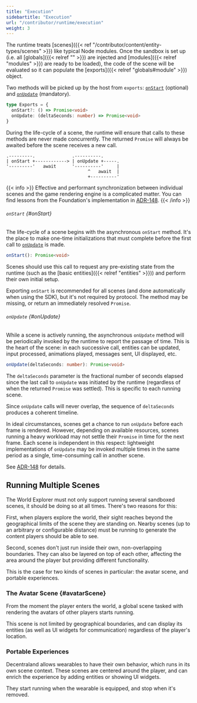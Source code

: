 ```yaml
---
title: "Execution"
sidebartitle: "Execution"
url: "/contributor/runtime/execution"
weight: 3
---
```


The runtime treats [scenes]({{< ref "/contributor/content/entity-types/scenes" >}}) like typical Node modules. Once the sandbox is set up (i.e. all [globals]({{< relref "" >}}) are injected and [modules]({{< relref "modules" >}}) are ready to be loaded), the code of the scene will be evaluated so it can populate the [exports]({{< relref "globals#module" >}}) object.

Two methods will be picked up by the host from `exports`: [`onStart`](#onStart) (optional) and [`onUpdate`](#onUpdate) (mandatory).

```ts
type Exports = {
  onStart?: () => Promise<void>
  onUpdate: (deltaSeconds: number) => Promise<void>
}
```

During the life-cycle of a scene, the runtime will ensure that calls to these methods are never made concurrently. The returned `Promise` will always be awaited before the scene receives a new call.

```goat
.---------.              .----------.
| onStart +------------> | onUpdate +-----.
'---------'   await      '----------'     |                                         
                               ^   await  |
                               +----------'
```

{{< info >}}
Effective and performant synchronization between individual scenes and the game rendering engine is a complicated matter. You can find lessons from the Foundation's implementation in [ADR-148](https://adr.decentraland.org/adr/ADR-148).
{{< /info >}}


###### `onStart` {#onStart}

The life-cycle of a scene begins with the asynchronous `onStart` method. It's the place to make one-time initializations that must complete before the first call to [`onUpdate`](#onUpdate) is made.

```ts
onStart(): Promise<void>
```

Scenes should use this call to request any pre-existing state from the runtime (such as the [basic entities]({{< relref "entities" >}})) and perform their own initial setup.

Exporting `onStart` is recommended for all scenes (and done automatically when using the SDK), but it's not required by protocol. The method may be missing, or return an immediately resolved `Promise`.


###### `onUpdate` {#onUpdate}

While a scene is actively running, the asynchronous `onUpdate` method will be periodically invoked by the runtime to report the passage of time. This is the heart of the scene: in each successive call, entities can be updated, input processed, animations played, messages sent, UI displayed, etc.

```ts
onUpdate(deltaSeconds: number): Promise<void>
```

The `deltaSeconds` parameter is the fractional number of seconds elapsed since the last call to `onUpdate` was initiated by the runtime (regardless of when the returned `Promise` was settled). This is specific to each running scene.

Since `onUpdate` calls will never overlap, the sequence of `deltaSeconds` produces a coherent timeline.

In ideal circumstances, scenes get a chance to run `onUpdate` before each frame is rendered. However, depending on available resources, scenes running a heavy workload may not settle their `Promise` in time for the next frame. Each scene is independent in this respect: lightweight implementations of `onUpdate` may be invoked multiple times in the same period as a single, time-consuming call in another scene.

See [ADR-148](https://adr.decentraland.org/adr/ADR-148) for details.


## Running Multiple Scenes

The World Explorer must not only support running several sandboxed scenes, it should be doing so at all times. There's two reasons for this:

First, when players explore the world, their sight reaches beyond the geographical limits of the scene they are standing on. Nearby scenes (up to an arbitrary or configurable distance) must be running to generate the content players should be able to see.

Second, scenes don't just run inside their own, non-overlapping boundaries. They can also be layered on top of each other, affecting the area around the player but providing different functionality.

This is the case for two kinds of scenes in particular: the avatar scene, and portable experiences.


### The Avatar Scene {#avatarScene}

From the moment the player enters the world, a global scene tasked with rendering the avatars of other players starts running.

This scene is not limited by geographical boundaries, and can display its entities (as well as UI widgets for communication) regardless of the player's location.


### Portable Experiences

Decentraland allows wearables to have their own behavior, which runs in its own scene context. These scenes are centered around the player, and can enrich the experience by adding entities or showing UI widgets.

They start running when the wearable is equipped, and stop when it's removed.
